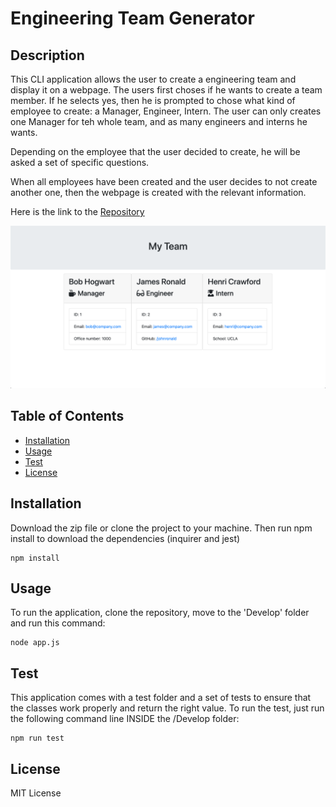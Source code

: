 # Engineering Team Generator

## Description

This CLI application allows the user to create a engineering team and display it on a webpage. The users first choses if he wants to create a team member. If he selects yes, then he is prompted to chose what kind of employee to create: a Manager, Engineer, Intern. The user can only creates one Manager for teh whole team, and as many engineers and interns he wants.

Depending on the employee that the user decided to create, he will be asked a set of specific questions.

When all employees have been created and the user decides to not create another one, then the webpage is created with the relevant information.

Here is the link to the [Repository](https://github.com/PierreParienteDimitrov/engineering-team-generator)

![team page](./Assets/img1.png)

## Table of Contents

- [Installation](#installation)
- [Usage](#usage)
- [Test](#test)
- [License](#license)

## Installation

Download the zip file or clone the project to your machine. Then run npm install to download the dependencies (inquirer and jest)

```terminal
npm install
```

## Usage

To run the application, clone the repository, move to the 'Develop' folder and run this command:

```terminal
node app.js
```

## Test

This application comes with a test folder and a set of tests to ensure that the classes work properly and return the right value. To run the test, just run the following command line INSIDE the /Develop folder:

```terminal
npm run test
```

## License

MIT License
